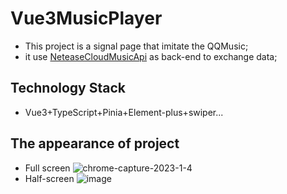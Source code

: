 # Vue3MusicPlayer

- This project is a signal page that imitate the QQMusic;
- it use [NeteaseCloudMusicApi](https://binaryify.github.io/NeteaseCloudMusicApi/#/?id=neteasecloudmusicapi) as back-end to exchange data;


## Technology Stack

- Vue3+TypeScript+Pinia+Element-plus+swiper...

## The appearance of project
- Full screen
![chrome-capture-2023-1-4](https://user-images.githubusercontent.com/58674874/216759816-adb3e14c-b41e-4105-b880-1dae681aa5c7.png)
- Half-screen
![image](https://user-images.githubusercontent.com/58674874/216759834-4fdd0289-8d1b-4c7b-b84a-11a062156933.png)

